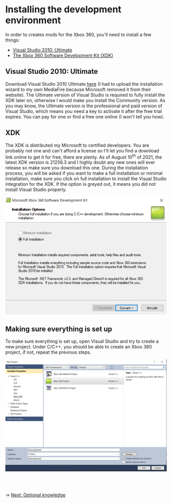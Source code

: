 # Installing the development environment

In order to creates mods for the Xbox 360, you'll need to install a few things:

-   [Visual Studio 2010: Ultimate](#visual-studio-2010-ultimate)
-   [The Xbox 360 Software Development Kit (XDK)](#xdk)

## Visual Studio 2010: Ultimate

Download Visual Studio 2010 Ultimate [here](https://www.mediafire.com/file/o2as1owvhuz0aua/vs_ultimateweb.exe/file) (I had to upload the installation wizard to my own MediaFire because Microsoft removed it from their website). The Ultimate version of Visual Studio is required to fully install the XDK later on, otherwise I would make you install the Community version. As you may know, the Ultimate version is the professional and paid version of Visual Studio, which means you need a key to activate it after the free trial expires. You can pay for one or find a free one online (I won't tell you how).

## XDK

The XDK is distributed my Microsoft to certified developers. You are probably not one and can't afford a license so I'll let you find a download link online to get it for free, there are plenty. As of August 10<sup>th</sup> of 2021, the latest XDK version is 21256.3 and I highly doubt any new ones will ever release so make sure you download this one.
During the installation process, you will be asked if you want to make a full installation or minimal installation, make sure you click on full installation to install the Visual Studio integration for the XDK. If the option is greyed out, it means you did not install Visual Studio properly.

<img src="./Images/xdk-install-prompt.png" alt="XDK Installation"/>

## Making sure everything is set up

To make sure everything is set up, open Visual Studio and try to create a new project. Under C/C++, you should be able to create an Xbox 360 project, if not, repeat the previous steps.

<img src="./Images/vs-create-project.png" alt="Visual Studio Xbox 360 Project"/>

<br/><br/>

&rarr; [Next: Optional knowledge](optional.md)
